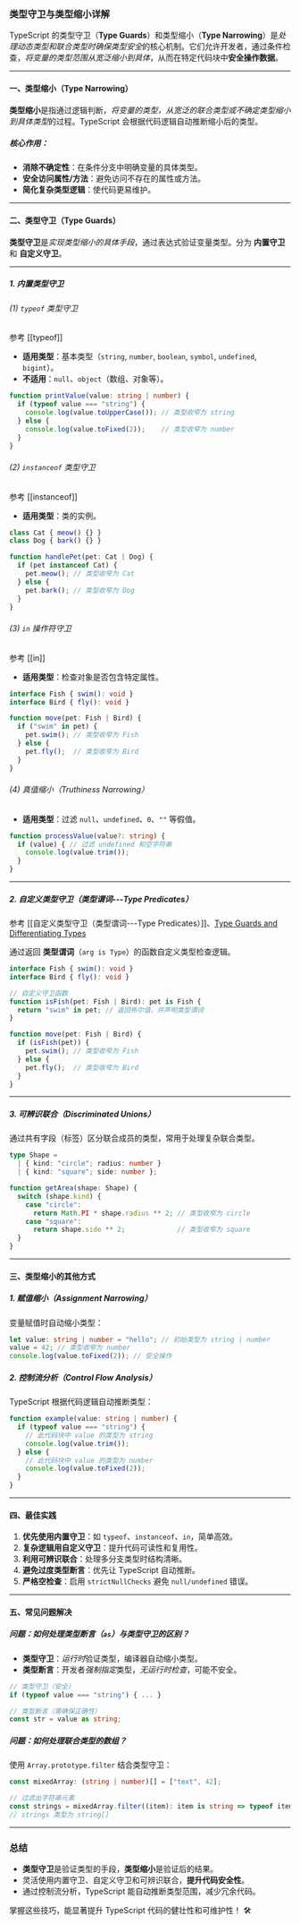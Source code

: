 ### 类型守卫与类型缩小详解

TypeScript 的类型守卫（**Type Guards**）和类型缩小（**Type Narrowing**）是*处理动态类型和联合类型时确保类型安全*的核心机制。它们允许开发者，通过条件检查，*将变量的类型范围从宽泛缩小到具体*，从而在特定代码块中**安全操作数据**。

---

#### 一、类型缩小（Type Narrowing）

**类型缩小**是指通过逻辑判断，*将变量的类型，从宽泛的联合类型或不确定类型缩小到具体类型*的过程。TypeScript 会根据代码逻辑自动推断缩小后的类型。

##### 核心作用：
- **消除不确定性**：在条件分支中明确变量的具体类型。
- **安全访问属性/方法**：避免访问不存在的属性或方法。
- **简化复杂类型逻辑**：使代码更易维护。

---

#### 二、类型守卫（Type Guards）

**类型守卫**是*实现类型缩小的具体手段*，通过表达式验证变量类型。分为 **内置守卫** 和 **自定义守卫**。

---

##### 1. 内置类型守卫

###### (1) `typeof` 类型守卫
参考 [[typeof]]

- **适用类型**：基本类型（`string`, `number`, `boolean`, `symbol`, `undefined`, `bigint`）。
- **不适用**：`null`、`object`（数组、对象等）。

```typescript
function printValue(value: string | number) {
  if (typeof value === "string") {
    console.log(value.toUpperCase()); // 类型收窄为 string
  } else {
    console.log(value.toFixed(2));    // 类型收窄为 number
  }
}
```

###### (2) `instanceof` 类型守卫
参考 [[instanceof]]

- **适用类型**：类的实例。

```typescript
class Cat { meow() {} }
class Dog { bark() {} }

function handlePet(pet: Cat | Dog) {
  if (pet instanceof Cat) {
    pet.meow(); // 类型收窄为 Cat
  } else {
    pet.bark(); // 类型收窄为 Dog
  }
}
```

###### (3) `in` 操作符守卫
参考 [[in]]

- **适用类型**：检查对象是否包含特定属性。

```typescript
interface Fish { swim(): void }
interface Bird { fly(): void }

function move(pet: Fish | Bird) {
  if ("swim" in pet) {
    pet.swim(); // 类型收窄为 Fish
  } else {
    pet.fly();  // 类型收窄为 Bird
  }
}
```

###### (4) 真值缩小（Truthiness Narrowing）
- **适用类型**：过滤 `null`、`undefined`、`0`、`""` 等假值。

```typescript
function processValue(value?: string) {
  if (value) { // 过滤 undefined 和空字符串
    console.log(value.trim());
  }
}
```

---

##### 2. 自定义类型守卫（类型谓词---Type Predicates）
参考 [[自定义类型守卫（类型谓词---Type Predicates）]]、[Type Guards and Differentiating Types](https://www.typescriptlang.org/docs/handbook/2/narrowing.html#using-type-predicates)

通过返回 **类型谓词**（`arg is Type`）的函数自定义类型检查逻辑。

```typescript
interface Fish { swim(): void }
interface Bird { fly(): void }

// 自定义守卫函数
function isFish(pet: Fish | Bird): pet is Fish {
  return "swim" in pet; // 返回布尔值，并声明类型谓词
}

function move(pet: Fish | Bird) {
  if (isFish(pet)) {
    pet.swim(); // 类型收窄为 Fish
  } else {
    pet.fly();  // 类型收窄为 Bird
  }
}
```

---

##### 3. 可辨识联合（Discriminated Unions）

通过共有字段（标签）区分联合成员的类型，常用于处理复杂联合类型。

```typescript
type Shape =
  | { kind: "circle"; radius: number }
  | { kind: "square"; side: number };

function getArea(shape: Shape) {
  switch (shape.kind) {
    case "circle":
      return Math.PI * shape.radius ** 2; // 类型收窄为 circle
    case "square":
      return shape.side ** 2;             // 类型收窄为 square
  }
}
```

---

#### 三、类型缩小的其他方式

##### 1. 赋值缩小（Assignment Narrowing）
变量赋值时自动缩小类型：

```typescript
let value: string | number = "hello"; // 初始类型为 string | number
value = 42; // 类型收窄为 number
console.log(value.toFixed(2)); // 安全操作
```

##### 2. 控制流分析（Control Flow Analysis）
TypeScript 根据代码逻辑自动推断类型：

```typescript
function example(value: string | number) {
  if (typeof value === "string") {
    // 此代码块中 value 的类型为 string
    console.log(value.trim());
  } else {
    // 此代码块中 value 的类型为 number
    console.log(value.toFixed(2));
  }
}
```

---

#### 四、最佳实践

1. **优先使用内置守卫**：如 `typeof`、`instanceof`、`in`，简单高效。
2. **复杂逻辑用自定义守卫**：提升代码可读性和复用性。
3. **利用可辨识联合**：处理多分支类型时结构清晰。
4. **避免过度类型断言**：优先让 TypeScript 自动推断。
5. **严格空检查**：启用 `strictNullChecks` 避免 `null/undefined` 错误。

---

#### 五、常见问题解决

##### 问题：如何处理类型断言（`as`）与类型守卫的区别？
- **类型守卫**：*运行时*验证类型，编译器自动缩小类型。
- **类型断言**：开发者*强制指定*类型，*无运行时检查*，可能不安全。

```typescript
// 类型守卫（安全）
if (typeof value === "string") { ... }

// 类型断言（需确保正确性）
const str = value as string; 
```

##### 问题：如何处理联合类型的数组？
使用 `Array.prototype.filter` 结合类型守卫：

```typescript
const mixedArray: (string | number)[] = ["text", 42];

// 过滤出字符串元素
const strings = mixedArray.filter((item): item is string => typeof item === "string");
// strings 类型为 string[]
```

---

### 总结

- **类型守卫**是验证类型的手段，**类型缩小**是验证后的结果。
- 灵活使用内置守卫、自定义守卫和可辨识联合，**提升代码安全性**。
- 通过控制流分析，TypeScript 能自动推断类型范围，减少冗余代码。

掌握这些技巧，能显著提升 TypeScript 代码的健壮性和可维护性！ 🛠️
